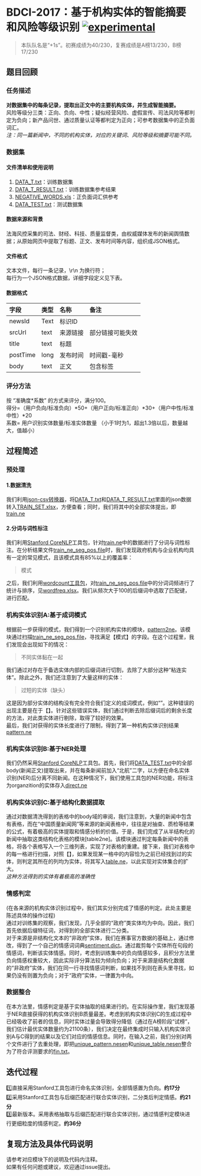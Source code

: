 # BDCI-2017：基于机构实体的智能摘要和风险等级识别 [![experimental](http://badges.github.io/stability-badges/dist/experimental.svg)](http://github.com/badges/stability-badges)
> 本队队名是“+1s”。初赛成绩为40/230，复赛成绩是A榜13/230，B榜17/230
## 题目回顾
### 任务描述
**对数据集中的每条记录，提取出正文中的主要机构实体，并生成智能摘要。**</br>
风险等级分三类：正向、负向、中性；疑似经营风险、虚假宣传、司法风险等都判定为负向；新产品问世、通过质量认证等都判定为正向；可参考数据集中的正负面词汇。</br>
*注：同一篇新闻中，不同的机构实体，对应的关键词、风险等级和摘要可能不同。*

### 数据集

#### 文件清单和使用说明

1. [DATA_T.txt]()：训练数据集
2. [DATA_T_RESULT.txt]()：训练数据集参考结果
3. [NEGATIVE_WORDS.xls]()：正负面词汇供参考
4. [DATA_TEST.txt]()：测试数据集

#### 数据来源和背景

法海风控采集的司法、财经、科技、质量监督类，由权威媒体发布的新闻舆情数据；从原始网页中提取了标题、正文、发布时间等内容，组织成JSON格式。

#### 文件格式

文本文件，每行一条记录，\r\n 为换行符；</br>
每行为一个JSON格式数据，详细字段定义见下表。

#### 数据格式

|字段|类型|名称|备注|
|:--|:--|:--|:--|
|newsId|Text|标识ID||
|srcUrl|text|来源链接|部分链接可能失效|
|title|text|标题||
|postTime|long|发布时间|时间戳-毫秒|
|body|text|正文|包含标签|

### 评分方法

按 “准确度\*系数” 的方式来评分，满分100。 </br>
得分=（用户负向/标准负向）\*50+（用户正向/标准正向）\*30+（用户中性/标准中性）\*20 </br>
系数= 用户识别实体数量/标准实体数量 （小于1时为1，超出1.3倍以后，数量越大，值越小） 

## 过程简述
### 预处理
#### 1.数据清洗
我们利用[json-csv转换器](https://json-csv.com/)，将[DATA_T.txt]()和[DATA_T_RESULT.txt]()里面的json数据转入[TRAIN_SET.xlsx]()，方便查看；同时，我们将其中的全部实体提出，即[train.ne]()
#### 2.分词与词性标注
我们利用[Stanford CoreNLP]()工具包，针对[train.ne]()中的数据进行了分词与词性标注。在分析结果文件[train_ne_seg_pos.file]()时，我们发现政府机构与企业机构均具有一定的常见模式，且该模式具有85%以上的覆盖率：

> 模式

之后，我们利用[wordcount工具包]()，对[train_ne_seg_pos.file]()中的分词词频进行了统计与排序，见[wordfreq.xlsx]()。我们从频次大于100的后缀词中选取了匹配键，进行匹配。

### 机构实体识别A:基于成词模式

根据前一步获得的模式，我们得到一个识别机构实体的模块，[pattern2ne]()。该模块通过扫描[train_ne_seg_pos.file]()，寻找满足【模式】的字段。在这个过程里，我们发现会出现如下的情况：

> 不同实体黏在一起

我们通过对存在于备选实体内部的后缀词进行切割，去除了大部分这种“粘连实体”。除此之外，我们还注意到了大量这样的实体：

> 过短的实体（缺头）

这是因为部分实体的结构没有完全符合我们定义的成词模式，例如“”。这种错误的出现主要是在于【】。针对这些错误实体，我们通过判断去除后缀词后的剩余长度的方法，对此类实体进行剔除，取得了较好的效果。</br>
最后，我们对获得的实体长度进行了限制，得到了第一种机构实体识别结果[pattern.ne]()

### 机构实体识别B:基于NER处理

我们仍然采用[Stanford CoreNLP]()工具包。首先，我们将[DATA_TEST.txt]()中的全部body(新闻正文)提取出来，并在每条新闻前加入“北航”二字，以方便在命名实体识别(NER)后分离不同新闻。在这种情况下，我们使用工具包的NER功能，将标注为organzition的实体存入[direct.ne]()

### 机构实体识别C:基于结构化数据提取

通过对数据清洗得到的表格中的body域的审阅，我们注意到，大量的新闻中包含有表格，而在“中国质量新闻网”等来源的新闻表格中，往往是对抽查、质检等结果的公式，有着极高的实体提取和情感分析的价值。于是，我们完成了从半结构化的新闻中抽取这类结构化表格的模块[table2ne]。该模块通过判定每条新闻中的表格，将各个表格写入一个三维列表，实现了对表格的重建。接下来，我们对表格中的每一格进行扫描，对照【】，如果发现某一格中的内容恰为之前已经找到过的实体，则判定其所在的列均为实体，将其写入[table.ne]()，以此实现对实体集合的扩大。</br>
*这种方法得到的实体有着极高的准确性*

### 情感判定
(在各来源的机构实体识别过程中，我们其实分别完成了情感的判定。此处主要是陈述具体的操作过程)</br>
通过对训练集的观察，我们发现，几乎全部的“政府”类实体均为中向。因此，我们首先依据后缀特征词，对得到的全部实体进行二分类。</br>
对于来源是非结构化文本的“非政府”实体，我们在赛事官方数据的基础上，通过修改，得到了一个自己的情感词词典[sentiment.dict]()。通过裁剪每个实体所在句段的情感词，判断该实体情感。同时，考虑到训练集中的负向情感较多，且积分方法里负向情感权重较大，因此实际评分算法较为倾向负向；对于来源是结构化数据的“非政府”实体，我们在同一行寻找情感词判断，如果找不到则在表头里寻找，如果仍没有则置为负向；对于“政府”实体，一律置为中向。

### 数据整合
在本方法里，情感判定是基于实体抽取的结果进行的。在实际操作里，我们发现基于NER直接获得的机构实体识别B质量最差。考虑到机构实体识别C的生成过程中已经吸收了前者的信息，同时实体过量会导致得分降低（通过在A榜阶段“试榜”，我们估计最优实体数量约为21100条），我们决定在最终集成时只输入机构实体识别A与C得到的结果以及它们对应的情感信息。同时，在输入之前，我们分别对两个文件进行了去重处理，即把[unique_pattern.nesen]()和[unique_table.nesen]()整合为了符合评测要求的[fin.txt]()。

## 迭代过程
:one:直接采用Stanford工具包进行命名实体识别，全部情感置为负向。**约17分**</br>
:two:采用Stanford工具包与后缀匹配进行联合实体识别，二分类后判定情感。**约21分**</br>
:three:最新版本。采用表格抽取与后缀匹配进行联合实体识别，通过情感判定模块进行更细粒度的情感判定。**约36分**
## 复现方法及具体代码说明
请参考对应模块下的说明及代码内注释。</br>
如果有任何问题或建议，欢迎通过issue提出。
